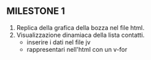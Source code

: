 ## MILESTONE 1

1. Replica della grafica della bozza nel file html.
2. Visualizzazione dinamiaca della lista contatti.
    - inserire i dati nel file jv
    - rappresentari nell'html con un v-for